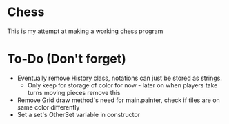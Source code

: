 # Chess
This is my attempt at making a working chess program

# To-Do (Don't forget)
- Eventually remove History class, notations can just be stored as strings.
	- Only keep for storage of color for now - later on when players take turns moving pieces remove this
- Remove Grid draw method's need for main.painter, check if tiles are on same color differently
- Set a set's OtherSet variable in constructor
